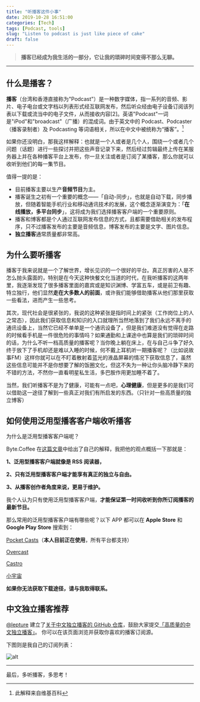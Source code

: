 ```yaml
---
title: "听播客这件小事"
date: 2019-10-28 16:51:00
categories: [Tech]
tags: [Podcast, tools]
slug: "Listen to podcast is just like piece of cake"
draft: false
---
```


> **播客已经成为我生活的一部分，它让我的琐碎时间变得不那么无聊。**

---

## 什么是播客？

**播客**（台湾和香港直接称为"Podcast"）是一种数字媒体，指一系列的音频、影片、电子电台或文字档以列表形式经互联网发布，然后听众经由电子设备订阅该列表以下载或流当中的电子文件，从而接收内容[2]。英语"Podcast"一词是"iPod"和"broadcast"（广播）的混成词。由于英文中的 Podcast、Podcaster（播客录制者）及 Podcasting 等词语相关，所以在中文中被统称为“播客”。[^1]

[^1]: 此解释来自维基百科


如果你还没明白，那我这样解释：也就是一个人或者是几个人，围绕一个或者几个问题（话题）进行一些探讨并把这些声音记录下来，然后经过剪辑最终上传在某服务器上并在各种播客平台上发布，你一旦关注或者是订阅了某播客，那么你就可以收听到他们的每一集节目。

值得一提的是：

- 目前播客主要以生产**音频节目**为主。
- 播客诞生之初有一个重要的概念——「自动-同步」，也就是自动下载，同步播放，但随着智能手机行业和移动通讯技术的发展，这个概念逐渐演变为：「**在线播放，多平台同步**」，这将成为我们选择播客客户端的一个重要原则。
- 播客和博客都是个人通过互联网发布信息的方式，且都需要借助相关的发布程序，只不过播客发布的主要是音频信息，博客发布的主要是文字、图片信息。
- **独立播客**通常质量都非常高。

## 为什么要听播客

播客于我来说就是一个了解世界，增长见识的一个很好的平台。真正厉害的人是不怎么抛头露面的，特别是在今天这种快餐文化当道的时代，在我听播客的这两年里，我逐渐发现了很多播客里面的嘉宾或是知识渊博、学富五车，或是前卫有趣、特立独行，他们显然**走在大多数人的前面**，或许我们能够借助播客从他们那里获取一些看法，进而产生一些思考。

其次，现代社会是很紧张的，我说的这种紧张是指时间上的紧张（工作岗位上的人之常态），因此我们获取信息和知识的入口就理所当然地落到了我们永远不离手的通讯设备上，当然它已经不单单是一个通讯设备了，但是我们难道没有觉得在走路的时候看手机是一件很危险的事情吗？如果通勤和上课途中也算是我们的琐碎时间的话，为什么不听一档高质量的播客呢？当你晚上躺在床上，在与自己斗争了好久终于放下了手机却还是难以入睡的时候，何不戴上耳机听一期播客呢？（比如说故事FM）这样你就可以在不盯着散射着蓝光的液晶屏幕的情况下获取信息了，虽然这些信息可能并不是你想要了解的饭圈文化，但这不失为一种让你头脑冷静下来的不错的方法，不然你一直看明星私生活，多巴胺作用更加睡不着了。

当然，我们听播客不是为了健康，可能有一点吧，**心理健康**，但是更多的是我们可以借助这一途径了解到一些真正对我们有所启发的东西。（只针对一些高质量的独立博客）

## 如何使用泛用型播客客户端收听播客

为什么是泛用型播客客户端呢？

Byte.Coffee 在[这篇文章]( http://byte.coffee/podcaster/ )中给出了自己的解释，我把他的观点概括一下那就是：

**1、泛用型播客客户端就像是 RSS 阅读器，**

**2、只有泛用型播客客户端才能享有真正的独立与自由。**

**3、从播客创作者角度来说，更易于维护。**

我个人认为只有使用泛用型播客客户端，**才能保证第一时间收听到你所订阅播客的最新节目。**

那么常用的泛用型播客客户端有哪些呢？以下 APP 都可以在 **Apple Store** 和 **Google Play Store** 搜索到：

[Pocket Casts]( https://www.pocketcasts.com/ )（**本人目前正在使用**，所有平台都支持）

[Overcast]( https://overcast.fm/ ) 

[Castro]( https://castro.fm/ )

[小宇宙](https://www.xiaoyuzhoufm.com/)

**如果你无法获取下载途径，请与我取得联系。**

## 中文独立播客推荐

 [@lepture](https://twitter.com/lepture) 建立了[关于中文独立播客的 GitHub 仓库](https://github.com/typlog/china-indie-podcasts)，鼓励大家提交[「高质量的中文独立播客」](https://typlog.com/podlist/)。 你可以在该页面浏览并获取你喜欢的播客订阅源。

下图则是我自己的订阅列表：

![alt](https://dawnblog-1300625500.cos.ap-guangzhou.myqcloud.com/images/20210531104558.png "Pocket Casts")

---

最后，多听播客，多思考！
